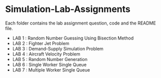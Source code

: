 # Simulation-Lab-Assignments
Each folder contains the lab assignment question, code and the README file.
- LAB 1 : Random Number Guessing Using Bisection Method 
- LAB 2 : Fighter Jet Problem
- LAB 3 : Demand-Supply Simulation Problem
- LAB 4 : Aircraft Velocity Problem
- LAB 5 : Random Number Generation
- LAB 6 : Single Worker Single Queue
- LAB 7 : Multiple Worker Single Queue

